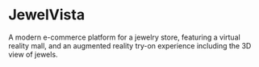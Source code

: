 # JewelVista
A modern e-commerce platform for a jewelry store, featuring a virtual reality mall, and an augmented reality try-on experience including the 3D view of jewels.
